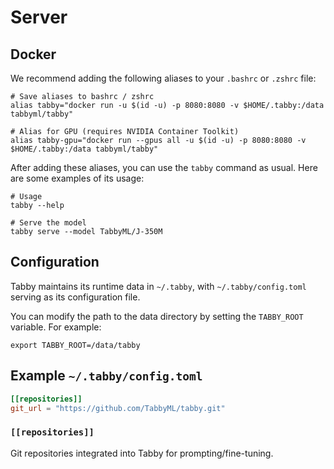# Server

## Docker

We recommend adding the following aliases to your `.bashrc` or `.zshrc` file:

```shell
# Save aliases to bashrc / zshrc
alias tabby="docker run -u $(id -u) -p 8080:8080 -v $HOME/.tabby:/data tabbyml/tabby"

# Alias for GPU (requires NVIDIA Container Toolkit)
alias tabby-gpu="docker run --gpus all -u $(id -u) -p 8080:8080 -v $HOME/.tabby:/data tabbyml/tabby"
```

After adding these aliases, you can use the `tabby` command as usual. Here are some examples of its usage:

```shell
# Usage
tabby --help

# Serve the model
tabby serve --model TabbyML/J-350M
```

## Configuration

Tabby maintains its runtime data in `~/.tabby`, with `~/.tabby/config.toml` serving as its configuration file.

You can modify the path to the data directory by setting the `TABBY_ROOT` variable. For example:

```
export TABBY_ROOT=/data/tabby
```

## Example `~/.tabby/config.toml`

```toml
[[repositories]]
git_url = "https://github.com/TabbyML/tabby.git"
```

### `[[repositories]]`

Git repositories integrated into Tabby for prompting/fine-tuning.
